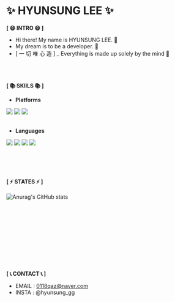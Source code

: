 ✨ HYUNSUNG LEE ✨
=====
__[ 😄 INTRO 😄 ]__ <br/>
 - Hi there! My name is HYUNSUNG LEE. 👋 <br/>
 - My dream is to be a developer. 🌱 <br/>
 - [ 一 切 唯 心 造 ] _ Everything is made up solely by the mind 💬<br/><br/><br/><br/>



__[ 📚 SKIILS 📚 ]__ <br/>

 - **Platforms** <br/>
<div>
<img src="https://img.shields.io/badge/Visual%20Studio-5C2D91?style=flat-square&logo=VisualStudio&logoColor=white">
<img src="https://img.shields.io/badge/Android-3DDC84?style=flat-square&logo=Android&logoColor=white"/>
<img src="https://img.shields.io/badge/github-181717?style=flat-square&logo=github&logoColor=white">
</div> <br/>


 - **Languages** <br/> 
<div>
 
<img src="https://img.shields.io/badge/C+-00599C?style=flat-square&logo=c&logoColor=white">
<img src="https://img.shields.io/badge/C++-00599C?style=flat-square&logo=c%2B%2B&logoColor=white">
<img src="https://img.shields.io/badge/java-007396?style=flat-square&logo=java&logoColor=white">
<img src="https://img.shields.io/badge/python-0606B8?style=flat-square&logo=python&logoColor=white">
</div>
 <br/><br/><br/><br/>
 
 
 __[ ⚡ STATES ⚡ ]__ <br/><br/>
![Anurag's GitHub stats](https://github-readme-stats.vercel.app/api?username=stdio-hs&show_icons=true&theme=radical)



<br/><br/><br/><br/><br/><br/><br/><br/><br/><br/>
__[ 📞 CONTACT 📞 ]__ <br/>
 - EMAIL : 0118qaz@naver.com 
 - INSTA : @hyunsung_gg


